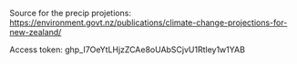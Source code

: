 Source for the precip projetions: https://environment.govt.nz/publications/climate-change-projections-for-new-zealand/

Access token: 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